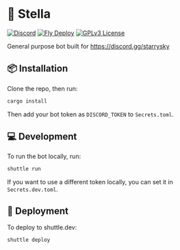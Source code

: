 # 💫 Stella

[![Discord](https://img.shields.io/discord/764191923954122752)](https://discord.gg/starrysky)
[![Fly Deploy](https://github.com/nikkoxd/stella/actions/workflows/fly.yml/badge.svg)](https://github.com/nikkoxd/stella/actions/workflows/fly.yml)
[![GPLv3 License](https://img.shields.io/badge/License-GPL%20v3-yellow.svg)](https://opensource.org/licenses/)

General purpose bot built for https://discord.gg/starrysky

## 📦 Installation

Clone the repo, then run:
```sh
cargo install
```
Then add your bot token as `DISCORD_TOKEN` to `Secrets.toml`.

## 💻 Development

To run the bot locally, run:
```sh
shuttle run
```
If you want to use a different token locally, you can set it in `Secrets.dev.toml`.

## 🚀 Deployment

To deploy to shuttle.dev:
```sh
shuttle deploy
```
